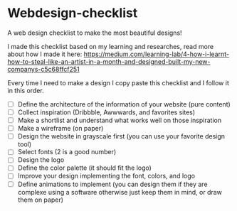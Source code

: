 # Webdesign-checklist
A web design checklist to make the most beautiful designs!

I made this checklist based on my learning and researches, read more about how I made it here:
https://medium.com/learning-lab/4-how-i-learnt-how-to-steal-like-an-artist-in-a-month-and-designed-built-my-new-companys-c5c68ffcf251

Every time I need to make a design I copy paste this checklist and I follow it in this order.

- [ ] Define the architecture of the information of your website (pure content)
- [ ] Collect inspiration (Dribbble, Awwwards, and favorites sites)
- [ ] Make a shortlist and understand what works well on those inspiration
- [ ] Make a wireframe (on paper)
- [ ] Design the website in grayscale first (you can use your favorite design tool)
- [ ] Select fonts (2 is a good number)
- [ ] Design the logo
- [ ] Define the color palette (it should fit the logo)
- [ ] Improve your design implementing the font, colors, and logo
- [ ] Define animations to implement (you can design them if they are complexe using a software otherwise just keep them in mind, or draw them on paper)
